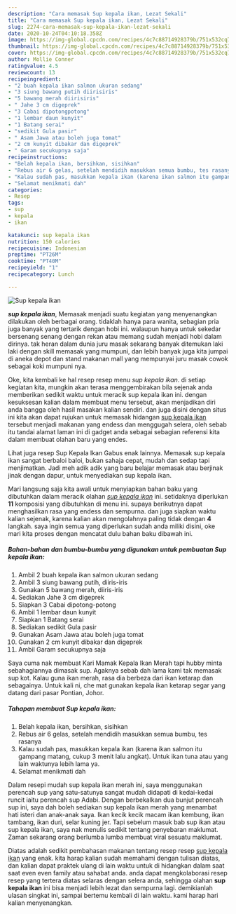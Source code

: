 ```yaml
---
description: "Cara memasak Sup kepala ikan, Lezat Sekali"
title: "Cara memasak Sup kepala ikan, Lezat Sekali"
slug: 2274-cara-memasak-sup-kepala-ikan-lezat-sekali
date: 2020-10-24T04:10:18.358Z
image: https://img-global.cpcdn.com/recipes/4c7c88714928379b/751x532cq70/sup-kepala-ikan-foto-resep-utama.jpg
thumbnail: https://img-global.cpcdn.com/recipes/4c7c88714928379b/751x532cq70/sup-kepala-ikan-foto-resep-utama.jpg
cover: https://img-global.cpcdn.com/recipes/4c7c88714928379b/751x532cq70/sup-kepala-ikan-foto-resep-utama.jpg
author: Mollie Conner
ratingvalue: 4.5
reviewcount: 13
recipeingredient:
- "2 buah kepala ikan salmon ukuran sedang"
- "3 siung bawang putih diirisiris"
- "5 bawang merah diirisiris"
- " Jahe 3 cm digeprek"
- "3 Cabai dipotongpotong"
- "1 lembar daun kunyit"
- "1 Batang serai"
- "sedikit Gula pasir"
- " Asam Jawa atau boleh juga tomat"
- "2 cm kunyit dibakar dan digeprek"
- " Garam secukupnya saja"
recipeinstructions:
- "Belah kepala ikan, bersihkan, sisihkan"
- "Rebus air 6 gelas, setelah mendidih masukkan semua bumbu, tes rasanya"
- "Kalau sudah pas, masukkan kepala ikan (karena ikan salmon itu gampang matang, cukup 3 menit lalu angkat). Untuk ikan tuna atau yang lain waktunya lebih lama ya."
- "Selamat menikmati dah"
categories:
- Resep
tags:
- sup
- kepala
- ikan

katakunci: sup kepala ikan 
nutrition: 150 calories
recipecuisine: Indonesian
preptime: "PT26M"
cooktime: "PT40M"
recipeyield: "1"
recipecategory: Lunch

---
```



![Sup kepala ikan](https://img-global.cpcdn.com/recipes/4c7c88714928379b/751x532cq70/sup-kepala-ikan-foto-resep-utama.jpg)

<b><i>sup kepala ikan</i></b>, Memasak menjadi suatu kegiatan yang menyenangkan dilakukan oleh berbagai orang. tidaklah hanya para wanita, sebagian pria juga banyak yang tertarik dengan hobi ini. walaupun hanya untuk sekedar bersenang senang dengan rekan atau memang sudah menjadi hobi dalam dirinya. tak heran dalam dunia juru masak sekarang banyak ditemukan laki laki dengan skill memasak yang mumpuni, dan lebih banyak juga kita jumpai di aneka depot dan stand makanan mall yang mempunyai juru masak cowok sebagai koki mumpuni nya.

Oke, kita kembali ke hal resep resep menu <i>sup kepala ikan</i>. di setiap kegiatan kita, mungkin akan terasa menggembirakan bila sejenak anda memberikan sedikit waktu untuk meracik sup kepala ikan ini. dengan kesuksesan kalian dalam membuat menu tersebut, akan menjadikan diri anda bangga oleh hasil masakan kalian sendiri. dan juga disini dengan situs ini kita akan dapat rujukan untuk memasak hidangan <u>sup kepala ikan</u> tersebut menjadi makanan yang endess dan menggugah selera, oleh sebab itu tandai alamat laman ini di gadget anda sebagai sebagian referensi kita dalam membuat olahan baru yang endes.

Lihat juga resep Sup Kepala Ikan Gabus enak lainnya. Memasak sup kepala ikan sangat berbaloi baloi, bukan sahaja cepat, mudah dan sedap tapi menjimatkan. Jadi meh adik adik yang baru belajar memasak atau berjinak jinak dengan dapur, untuk menyediakan sup kepala ikan.


Mari langsung saja kita awali untuk menyiapkan bahan baku yang dibutuhkan dalam meracik olahan <u><i>sup kepala ikan</i></u> ini. setidaknya diperlukan <b>11</b> komposisi yang dibutuhkan di menu ini. supaya berikutnya dapat menghasilkan rasa yang endess dan sempurna. dan juga siapkan waktu kalian sejenak, karena kalian akan mengolahnya paling tidak dengan <b>4</b> langkah. saya ingin semua yang diperlukan sudah anda miliki disini, oke mari kita proses dengan mencatat dulu bahan baku dibawah ini.

<!--inarticleads1-->

##### Bahan-bahan dan bumbu-bumbu yang digunakan untuk pembuatan Sup kepala ikan:

1. Ambil 2 buah kepala ikan salmon ukuran sedang
1. Ambil 3 siung bawang putih, diiris-iris
1. Gunakan 5 bawang merah, diiris-iris
1. Sediakan  Jahe 3 cm digeprek
1. Siapkan 3 Cabai dipotong-potong
1. Ambil 1 lembar daun kunyit
1. Siapkan 1 Batang serai
1. Sediakan sedikit Gula pasir
1. Gunakan  Asam Jawa atau boleh juga tomat
1. Gunakan 2 cm kunyit dibakar dan digeprek
1. Ambil  Garam secukupnya saja


Saya cuma nak membuat Kari Mamak Kepala Ikan Merah tapi hubby minta sebahagiannya dimasak sup. Agaknya sebab dah lama kami tak memasak sup kot. Kalau guna ikan merah, rasa dia berbeza dari ikan ketarap dan sebagainya. Untuk kali ni, che mat gunakan kepala ikan ketarap segar yang datang dari pasar Pontian, Johor. 

<!--inarticleads2-->

##### Tahapan membuat Sup kepala ikan:

1. Belah kepala ikan, bersihkan, sisihkan
1. Rebus air 6 gelas, setelah mendidih masukkan semua bumbu, tes rasanya
1. Kalau sudah pas, masukkan kepala ikan (karena ikan salmon itu gampang matang, cukup 3 menit lalu angkat). Untuk ikan tuna atau yang lain waktunya lebih lama ya.
1. Selamat menikmati dah


Dalam resepi mudah sup kepala ikan merah ini, saya menggunakan perencah sup yang satu-satunya sangat mudah didapati di kedai-kedai runcit iaitu perencah sup Adabi. Dengan berbekalkan dua bunjut perencah sup ini, saya dah boleh sediakan sup kepala ikan merah yang menambat hati isteri dan anak-anak saya. Ikan kecik kecik macam ikan kembung, ikan tambang, ikan duri, selar kuning jer. Tapi sebelum masuk bab sup ikan atau sup kepala ikan, saya nak menulis sedikit tentang penyebaran maklumat. Zaman sekarang orang berlumba lumba membuat viral sesuatu maklumat. 

Diatas adalah sedikit pembahasan makanan tentang resep resep <u>sup kepala ikan</u> yang enak. kita harap kalian sudah memahami dengan tulisan diatas, dan kalian dapat praktek ulang di lain waktu untuk di hidangkan dalam saat saat even even family atau sahabat anda. anda dapat mengkolaborasi resep resep yang tertera diatas selaras dengan selera anda, sehingga olahan <b>sup kepala ikan</b> ini bisa menjadi lebih lezat dan sempurna lagi. demikianlah ulasan singkat ini, sampai bertemu kembali di lain waktu. kami harap hari kalian menyenangkan.
